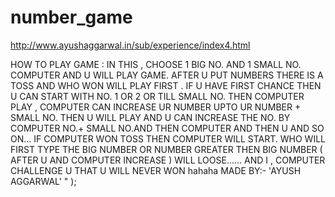 # number_game

http://www.ayushaggarwal.in/sub/experience/index4.html

HOW TO PLAY GAME : IN THIS , CHOOSE 1 BIG NO. AND 1 SMALL NO.  COMPUTER AND U WILL PLAY GAME.  AFTER U PUT NUMBERS THERE IS A TOSS AND WHO WON WILL PLAY FIRST .  IF U HAVE FIRST CHANCE THEN U CAN START WITH NO. 1 OR 2 OR TILL SMALL NO. THEN COMPUTER PLAY , COMPUTER CAN INCREASE  UR NUMBER UPTO UR NUMBER + SMALL NO. THEN U WILL  PLAY AND U CAN INCREASE THE NO. BY COMPUTER NO.+ SMALL NO.AND THEN COMPUTER AND THEN U AND SO ON... IF COMPUTER WON TOSS THEN COMPUTER WILL START.  WHO WILL FIRST TYPE THE BIG NUMBER OR NUMBER GREATER THEN BIG NUMBER ( AFTER U AND COMPUTER INCREASE ) WILL  LOOSE...... AND I , COMPUTER CHALLENGE U THAT U WILL NEVER WON hahaha MADE BY:- 'AYUSH AGGARWAL' " );
